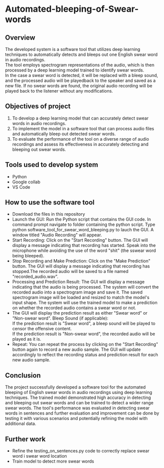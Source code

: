 # Automated-bleeping-of-Swear-words

## Overview
The developed system is a software tool that utilizes deep learning techniques to automatically detects and bleeps out one English swear word in audio recordings.  
The tool employs spectrogram representations of the audio, which is then  processed by a deep learning model trained to identify swear words.  
In the case a swear word is detected, it will be replaced with a bleep sound, and the processed audio will be playedback to the speaker and saved as a new file. If no swear words are found, the original audio recording will be played back to the listener without any modifications.

## Objectives of project
1. To develop a deep learning model that can accurately detect swear words in audio recordings.
2. To implement the model in a software tool that can process audio files and automatically bleep out
detected swear words.
3. To evaluate the performance of the tool on a diverse range of audio recordings and assess its
effectiveness in accurately detecting and bleeping out swear words.

## Tools used to develop system
- Python
- Google collab 
- VS Code

## How to use the software tool
- Download the files in this repository
- Launch the GUI: Run the Python script that contains the GUI code. In command prompt navigate to
folder containing the python script. Type python software_tool_for_swear_word_bleeping.py to lauch the  GUI. A window titled "Audio Recording" will appear.
- Start Recording: Click on the "Start Recording" button. The GUI will display a message indicating that recording has started. Speak into the microphone while avoiding the use of the word "shit" (the sswear word being bleeped).
- Stop Recording and Make Prediction: Click on the "Make Prediction" button. The GUI will display
a message indicating that recording has stopped.The recorded audio will be saved to a file named
"recorded_audio.wav".
- Processing and Prediction Result: The GUI will display a message indicating that the audio is being
processed. The system will convert the recorded audio into a spectrogram image and save it. The
saved spectrogram image will be loaded and resized to match the model's input shape. The system
will use the trained model to make a prediction on whether the recorded audio contains a swear word
or not.
- The GUI will display the prediction result as either "Swear word" or "Non-swear word".
Bleep Sound (if applicable):  
If the prediction result is "Swear word", a bleep sound will be played to censor the offensive content.  
If the prediction result is "Non-swear word", the recorded audio will be played as it is.  
- Repeat: You can repeat the process by clicking on the "Start Recording" button again to record a new
audio sample. The GUI will update accordingly to reflect the recording status and prediction result for
each new audio sample.

## Conclusion
The project successfully developed a software tool for the automated bleeping of English swear words in
audio recordings using deep learning techniques. The trained model demonstrated high accuracy in detecting
and bleeping out swear words and can be trained to detect a wider range swear words. The tool's performance
was evaluated in detecting swear words in sentences and further evaluation and improvement can be done by
testing it with various scenarios and potentially refining the model with additional data.

## Further work
- Refine the testing_on_sentences.py code to correctly replace swear word i swear word location
- Train model to detect more swear words